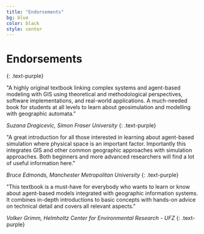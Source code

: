 ```yaml
---
title: "Endorsements"
bg: blue
color: black
style: center
---
```



# Endorsements
{: .text-purple}

 
"A highly original textbook linking complex systems and agent-based modeling with GIS using theoretical and methodological perspectives, software implementations, and real-world applications. A much-needed book for students at all levels to learn about geosimulation and modelling with geographic automata."

_Suzana Dragicevic, Simon Fraser University_
{: .text-purple}
 
"A great introduction for all those interested in learning about agent-based simulation where physical space is an important factor. Importantly this integrates GIS and other common geographic approaches with simulation approaches. Both beginners and more advanced researchers will find a lot of useful information here."
 
_Bruce Edmonds, Manchester Metropolitan University_
{: .text-purple}

"This textbook is a must-have for everybody who wants to learn or know about agent-based models integrated with geographic information systems. It combines in-depth introductions to basic concepts with hands-on advice on technical detail and covers all relevant aspects."

_Volker Grimm, Helmholtz Center for Environmental Research - UFZ_
{: .text-purple}